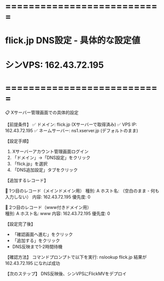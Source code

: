 # ===========================
# flick.jp DNS設定 - 具体的な設定値
# シンVPS: 162.43.72.195
# ===========================

📋 Xサーバー管理画面での具体的設定

【前提条件】
✅ ドメイン: flick.jp (Xサーバーで取得済み)
✅ VPS IP: 162.43.72.195
✅ ネームサーバー: ns1.xserver.jp (デフォルトのまま)

【設定手順】
1. Xサーバーアカウント管理画面ログイン
2. 「ドメイン」→「DNS設定」をクリック
3. 「flick.jp」を選択
4. 「DNS追加設定」タブをクリック

【追加するレコード】

🔹 1つ目のレコード（メインドメイン用）
種別: A
ホスト名: （空白のまま - 何も入力しない）
内容: 162.43.72.195
優先度: 0

🔹 2つ目のレコード（www付きドメイン用）  
種別: A
ホスト名: www
内容: 162.43.72.195
優先度: 0

【設定完了後】
- 「確認画面へ進む」をクリック
- 「追加する」をクリック
- DNS反映まで1-2時間待機

【確認方法】
コマンドプロンプトで以下を実行:
nslookup flick.jp
結果が 162.43.72.195 になれば成功

【次のステップ】
DNS反映後、シンVPSにFlickMVをデプロイ